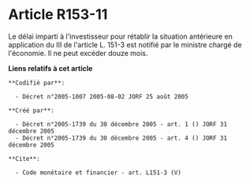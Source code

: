 # Article R153-11

Le délai imparti à l'investisseur pour rétablir la situation antérieure en application du III de l'article L. 151-3 est
notifié par le ministre chargé de l'économie. Il ne peut excéder douze mois.

**Liens relatifs à cet article**

	**Codifié par**:

	  - Décret n°2005-1007 2005-08-02 JORF 25 août 2005

	**Créé par**:

	  - Décret n°2005-1739 du 30 décembre 2005 - art. 1 () JORF 31 décembre 2005
	  - Décret n°2005-1739 du 30 décembre 2005 - art. 4 () JORF 31 décembre 2005

	**Cite**:

	  - Code monétaire et financier - art. L151-3 (V)
